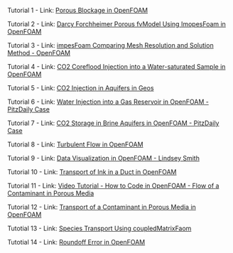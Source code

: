 


Tutorial 1 - Link: [Porous Blockage in OpenFOAM](https://www.linkedin.com/posts/ali-papi_openfoam-cplusplus-fluiddynamics-activity-7172214199673171968-gwWg?utm_source=share&utm_medium=member_desktop&rcm=ACoAABOk5L4B0eBLhFU4A2lQrSH_dOXodSwjqJI)


Tutorial 2 - Link: [Darcy Forchheimer Porous fvModel Using ImopesFoam in OpenFOAM](https://www.linkedin.com/posts/ali-papi_porous-openfoam-cplusplus-activity-7174827594658271232-Nb9d?utm_source=share&utm_medium=member_desktop&rcm=ACoAABOk5L4B0eBLhFU4A2lQrSH_dOXodSwjqJI)

Tutorial 3 - Link: [impesFoam Comparing Mesh Resolution and Solution Method - OpenFOAM](https://www.linkedin.com/posts/ali-papi_impes-implicit-openfoam-activity-7177314671568285696-wFck?utm_source=share&utm_medium=member_desktop&rcm=ACoAABOk5L4B0eBLhFU4A2lQrSH_dOXodSwjqJI)

Tutorial 4 - Link: [CO2 Coreflood Injection into a Water-saturated Sample in OpenFOAM](https://www.linkedin.com/posts/ali-papi_openfoam-cplusplus-fluiddynamics-activity-7192968870553370624-VYx8?utm_source=share&utm_medium=member_desktop&rcm=ACoAABOk5L4B0eBLhFU4A2lQrSH_dOXodSwjqJI)

Tutorial 5 - Link: [CO2 Injection in Aquifers in Geos](https://www.linkedin.com/posts/ali-papi_geos-co2-cap-activity-7228378690861043712-KGFE?utm_source=share&utm_medium=member_desktop&rcm=ACoAABOk5L4B0eBLhFU4A2lQrSH_dOXodSwjqJI)

Tutorial 6 - Link: [Water Injection into a Gas Reservoir in OpenFOAM - PitzDaily Case](https://www.linkedin.com/posts/ali-papi_impesfoam-openfoam-pitzdaily-activity-7300853078428184576-vfkx?utm_source=share&utm_medium=member_desktop&rcm=ACoAABOk5L4B0eBLhFU4A2lQrSH_dOXodSwjqJI)

Tutorial 7 - Link:
[CO2 Storage in Brine Aquifers in OpenFOAM - PitzDaily Case](https://www.linkedin.com/posts/ali-papi_co2abrstorage-aquifers-openfoam-activity-7301558002430394368-14CF?utm_source=share&utm_medium=member_desktop&rcm=ACoAABOk5L4B0eBLhFU4A2lQrSH_dOXodSwjqJI)

Tutorial 8 - Link: [Turbulent Flow in OpenFOAM](https://www.linkedin.com/posts/ali-papi_openfoam-turbulent-les-activity-7303744601910067200-bhNg?utm_source=share&utm_medium=member_desktop&rcm=ACoAABOk5L4B0eBLhFU4A2lQrSH_dOXodSwjqJI)

Tutorial 9 - Link: [Data Visualization in OpenFOAM - Lindsey Smith](https://www.linkedin.com/posts/ali-papi_flowabrsimulation-openfoam-turbulent-activity-7305523041386614784-VN4s?utm_source=share&utm_medium=member_desktop&rcm=ACoAABOk5L4B0eBLhFU4A2lQrSH_dOXodSwjqJI)

Tutorial 10 - Link: [Transport of Ink in a Duct in OpenFOAM](https://www.linkedin.com/posts/ali-papi_openfoam-ink-cfd-activity-7307344073311289346-koxC?utm_source=share&utm_medium=member_desktop&rcm=ACoAABOk5L4B0eBLhFU4A2lQrSH_dOXodSwjqJI)

Tutorial 11 - Link: [Video Tutorial - How to Code in OpenFOAM - Flow of a Contaminant in Porous Media](https://www.linkedin.com/posts/ali-papi_openfoam-groundwater-oilandgas-activity-7309197337845743616-RbtA?utm_source=share&utm_medium=member_desktop&rcm=ACoAABOk5L4B0eBLhFU4A2lQrSH_dOXodSwjqJI)

Tutorial 12 - Link: [Transport of a Contaminant in Porous Media in OpenFOAM](https://www.linkedin.com/posts/ali-papi_openfoam-porousabrmedia-porousscalartransportfoam-activity-7311671743172014080-Hbyb?utm_source=share&utm_medium=member_desktop&rcm=ACoAABOk5L4B0eBLhFU4A2lQrSH_dOXodSwjqJI)

Tutotial 13 - Link: [Species Transport Using coupledMatrixFaom](https://www.linkedin.com/posts/ali-papi_openfoam-coupledmatrixfoam-co2-activity-7319357294725509120-PZf0?utm_source=share&utm_medium=member_desktop&rcm=ACoAABOk5L4B0eBLhFU4A2lQrSH_dOXodSwjqJI)

Tutotial 14 - Link: [Roundoff Error in OpenFOAM](https://www.linkedin.com/posts/ali-papi_openfoam-numericalabrdispersion-capillaryabrpressure-activity-7324747807934791680-QcT3?utm_source=share&utm_medium=member_desktop&rcm=ACoAABOk5L4B0eBLhFU4A2lQrSH_dOXodSwjqJI)


